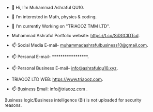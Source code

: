 - 👋 Hi, I’m Muhammad Ashraful QU10.
- 👀 I’m interested in Math, physics & coding.
- 🌱 I’m currently Working on "TRIAOOZ TMM LTD".
- Muhammad Ashraful Portfolio website: https://t.co/SiDGCIDTcd.




  
- 📫 Social Media E-mail- muhammadashrafulbusiness10@gmail.com.
- 📫 Personal E-mail- *****************.
- 📫 Personal Business E-mail- info@ashrafulqu10.xyz.

  



- TRIAOOZ LTD WEB: https://www.triaooz.com.
  
- 📫 Business Email: info@triaooz.com .


Business logic/Business intelligence (BI) is not uploaded for security reasons.
<!---
ASHRAFUL-QU10/ASHRAFUL-QU10 is a ✨ special ✨ repository because its `README.md` (this file) appears on your GitHub profile.
You can click the Preview link to take a look at your changes.
--->
